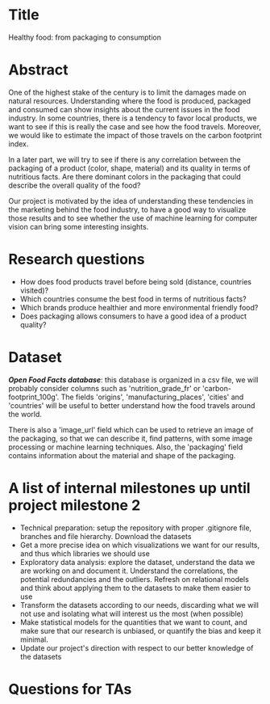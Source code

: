 # Title
Healthy food: from packaging to consumption

# Abstract
One of the highest stake of the century is to limit the damages made on natural resources. Understanding where the food is produced, packaged and consumed can show insights about the current issues in the food industry. In some countries, there is a tendency to favor local products, we want to see if this is really the case and see how the food travels. Moreover, we would like to estimate the impact of those travels on the carbon footprint index.

In a later part, we will try to see if there is any correlation between the packaging of a product (color, shape, material) and its quality in terms of nutritious facts. Are there dominant colors in the packaging that could describe the overall quality of the food?

Our project is motivated by the idea of understanding these tendencies in the marketing behind the food industry, to have a good way to visualize those results and to see whether the use of machine learning for computer vision can bring some interesting insights. 

# Research questions
* How does food products travel before being sold (distance, countries visited)?
* Which countries consume the best food in terms of nutritious facts?
* Which brands produce healthier and more environmental friendly food?
* Does packaging allows consumers to have a good idea of a product quality?

# Dataset
***Open Food Facts database***: this database is organized in a csv file, we will probably consider columns such as 'nutrition_grade_fr' or 'carbon-footprint_100g'. The fields 'origins', 'manufacturing_places', 'cities' and 'countries' will be useful to better understand how the food travels around the world.

There is also a 'image_url' field which can be used to retrieve an image of the packaging, so that we can describe it, find patterns, with some image processing or machine learning techniques. Also, the 'packaging' field contains information about the material and shape of the packaging.

# A list of internal milestones up until project milestone 2
* Technical preparation: setup the repository with proper .gitignore file, branches and file hierarchy. Download the datasets
* Get a more precise idea on which visualizations we want for our results, and thus which libraries we should use
* Exploratory data analysis: explore the dataset, understand the data we are working on and document it. Understand the correlations, the potential redundancies and the outliers. Refresh on relational models and think about applying them to the datasets to make them easier to use
* Transform the datasets according to our needs, discarding what we will not use and isolating what will interest us the most (when possible)
* Make statistical models for the quantities that we want to count, and make sure that our research is unbiased, or quantify the bias and keep it minimal.
* Update our project's direction with respect to our better knowledge of the datasets


# Questions for TAs
